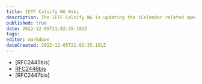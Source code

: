 ```yaml
---
title: IETF Calsify WG Wiki
description: The IETF Calsify WG is updating the iCalendar related specifications:
published: true
date: 2022-12-05T21:02:35.191Z
tags: 
editor: markdown
dateCreated: 2022-12-05T21:02:35.191Z
---
```


  * [RFC2445bis]
  * [RFC2446bis](RFC2446bis) 
  * [RFC2447bis]

